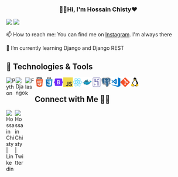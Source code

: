 <h3 align="center"> 👋🏻Hi, I'm Hossain Chisty❤</h3>




<p align="left">
  <img src="https://github-readme-stats.vercel.app/api?username=hossainchisty&show_icons=true&theme=tokyonight&line_height=35" />
  
  <img width="34.1%" src="https://github-readme-stats.vercel.app/api/top-langs/?username=hossainchisty&count_private=true&theme=tokyonight&line_height=40">
</p>


📫 How to reach me: You can find me on [Instagram](https://www.instagram.com/hossain.chisty/). I'm always there
  
🎯 I’m currently learning Django and Django REST



## 🔧 Technologies & Tools

[<img align="left" alt="Python" width="26px" src="https://github.com/abranhe/programming-languages-logos/blob/master/src/python/python_128x128.png" />]()
[<img align="left" alt="Django" width="26px" src="https://cdn.worldvectorlogo.com/logos/django.svg" />]()

[<img align="left" alt="Flask" width="26" str="https://cdn.worldvectorlogo.com/logos/flask.svg" />]()

[<img align="left" alt="HTML5" width="26px" src="https://raw.githubusercontent.com/github/explore/80688e429a7d4ef2fca1e82350fe8e3517d3494d/topics/html/html.png" />]()
[<img align="left" alt="CSS3" width="26px" src="https://raw.githubusercontent.com/github/explore/80688e429a7d4ef2fca1e82350fe8e3517d3494d/topics/css/css.png" />]()
[<img align="left" alt="Bootstrap" width="26px" src="https://github.com/devicons/devicon/blob/master/icons/bootstrap/bootstrap-plain.svg" />]()
[<img align="left" alt="JavaScript" width="26px" src="https://raw.githubusercontent.com/github/explore/80688e429a7d4ef2fca1e82350fe8e3517d3494d/topics/javascript/javascript.png" />]()
[<img align="left" alt="React" width="26px" src="https://github.com/devicons/devicon/blob/master/icons/react/react-original.svg" />]()


[<img align="left" alt="Docker" width="26px" src="https://github.com/devicons/devicon/blob/master/icons/docker/docker-original.svg" />]()
[<img align="left" alt="Heroku" width="26px" src="https://github.com/devicons/devicon/blob/master/icons/heroku/heroku-original.svg" />]()
[<img align="left" alt="Postgresql" width="26px" src="https://github.com/devicons/devicon/blob/master/icons/postgresql/postgresql-original.svg" />]()
[<img align="left" alt="Visual Studio Code" width="26px" src="https://raw.githubusercontent.com/github/explore/80688e429a7d4ef2fca1e82350fe8e3517d3494d/topics/visual-studio-code/visual-studio-code.png" />]()
[<img align="left" alt="Linux" width="26px" src="https://github.com/devicons/devicon/blob/master/icons/git/git-original.svg" />]()
[<img align="left" alt="Linux" width="26px" src="https://github.com/devicons/devicon/blob/master/icons/linux/linux-original.svg" />]()



<br>

## Connect with Me 🤝🏻 

 <a href="https://www.linkedin.com/in/hossainchisty/">
    <img align="left" alt="Hossain Chisty | Linkedin" width="24px" src="https://github.com/TheDudeThatCode/TheDudeThatCode/blob/master/Assets/Linkedin.svg" />
  </a>
  
   <a href="https://twitter.com/hossainchisty11">
    <img align="left" alt="Hossain Chisty | Twitter" width="26px" src="https://github.com/TheDudeThatCode/TheDudeThatCode/blob/master/Assets/Twitter.svg" />
  </a>

  <!-- 
<a href="mailto:">
    <img align="left" alt="Hossain Chisty | Gmail" width="26px" src="https://github.com/TheDudeThatCode/TheDudeThatCode/blob/master/Assets/Gmail.svg" />
  </a>&nbsp; &nbsp;
-->
  
